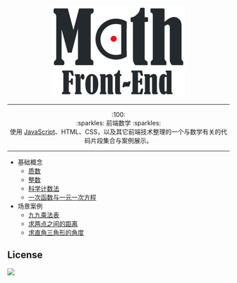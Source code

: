 <p align="center"><img src="assets/icon/icon_300.png" alt="Front-End Math"></p>

***

<p align="center">:100:<br>:sparkles: 前端数学 :sparkles:<br>使用 <a href="https://developer.mozilla.org/en-US/docs/Web/JavaScript">JavaScript</a>、HTML、CSS，以及其它前端技术整理的一个与数学有关的代码片段集合与案例展示。</p>

***

    
* 基础概念
    * [质数](basis/01_prime-number.md)
    * [整数](basis/02_integer.md)
    * [科学计数法](basis/03_exponential.md)
    * [一次函数与一元一次方程](basis/04_linear-equation-with-one-unknown.md)
* 场景案例
    * [九九乘法表](example/01_multiplication-table.md)
    * [求两点之间的距离](example/02_get-length-between-two-points.md)
    * [求直角三角形的角度](example/03_get-angle-of-triangle.md)

## License
[![](https://badges.frapsoft.com/os/mit/mit.png?v=103)](https://opensource.org/licenses/mit-license.php) 
